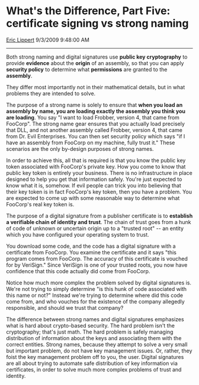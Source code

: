 # What's the Difference, Part Five: certificate signing vs strong naming

[Eric Lippert](https://social.msdn.microsoft.com/profile/Eric%20Lippert) 9/3/2009 9:48:00 AM

-----

Both strong naming and digital signatures use **public key cryptography** to provide **evidence** about the **origin** of an assembly, so that you can apply **security policy** to determine what **permissions** are granted to the **assembly**.

They differ most importantly not in their mathematical details, but in what problems they are intended to solve.

The purpose of a strong name is solely to ensure that **when you load an assembly by name, you are loading exactly the assembly you think you are loading**. You say "I want to load Frobber, version 4, that came from FooCorp". The strong name gear ensures that you actually load precisely that DLL, and not another assembly called Frobber, version 4, that came from Dr. Evil Enterprises. You can then set security policy which says "if I have an assembly from FooCorp on my machine, fully trust it." These scenarios are the only by-design purposes of strong names.

In order to achieve this, all that is required is that you know the public key token associated with FooCorp's private key. How you come to know that public key token is entirely your business. There is no infrastructure in place designed to help you get that information safely. You're just expected to know what it is, somehow. If evil people can trick you into believing that their key token is in fact FooCorp's key token, then you have a problem. You are expected to come up with some reasonable way to determine what FooCorp's real key token is.

The purpose of a digital signature from a publisher certificate is to **establish a verifiable chain of identity and trust**. The chain of trust goes from a hunk of code of unknown or uncertain origin up to a "trusted root" -- an entity which you have configured your operating system to trust.

You download some code, and the code has a digital signature with a certificate from FooCorp. You examine the certificate and it says "this program comes from FooCorp. The accuracy of this certificate is vouched for by VeriSign." Since VeriSign is one of your trusted roots, you now have confidence that this code actually did come from FooCorp.

Notice how much more complex the problem solved by digital signatures is. We're not trying to simply determine "is this hunk of code associated with this name or not?" Instead we're trying to determine where did this code come from, and who vouches for the existence of the company allegedly responsible, and should we trust that company?

The difference between strong names and digital signatures emphasizes what is hard about crypto-based security. The hard problem isn't the cryptography; that's just math. The hard problem is safely managing distribution of information about the keys and associating them with the correct entities. Strong names, because they attempt to solve a very small but important problem, do not have key management issues. Or, rather, they foist the key management problem off to you, the user. Digital signatures are all about trying to automate safe distribution of key information via certificates, in order to solve much more complex problems of trust and identity.

